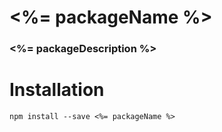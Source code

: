 # <%= packageName %>

### <%= packageDescription %>

# Installation

`npm install --save <%= packageName %>`